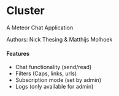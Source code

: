 Cluster
=======

A Meteor Chat Application

Authors: Nick Thesing & Matthijs Molhoek

<h4> Features </h4>

- Chat functionality (send/read)
- Filters (Caps, links, urls)
- Subscription mode (set by admin)
- Logs (only available for admin)
